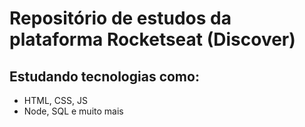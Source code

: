 # Repositório de estudos da plataforma Rocketseat (Discover)

## Estudando tecnologias como:

* HTML, CSS, JS
* Node, SQL e muito mais
